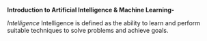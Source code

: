**Introduction to Artificial Intelligence & Machine Learning-**

*Intelligence*
Intelligence is defined as the ability to learn and perform suitable techniques  to solve problems and achieve goals.
